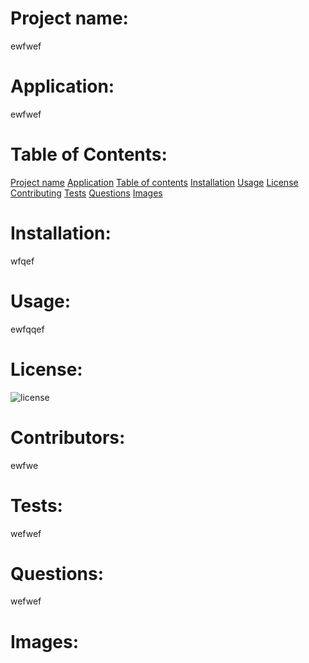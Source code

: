 
  # Project name:
  ewfwef

  # Application:
  ewfwef

  # Table of Contents:
  [Project name](https://github.com/teresaheidt/readme#project-name)
  [Application](https://github.com/teresaheidt/readme#application)
  [Table of contents](https://github.com/teresaheidt/readme#table-of-contents)
  [Installation](https://github.com/teresaheidt/readme#installation)
  [Usage](https://github.com/teresaheidt/readme#usage)
  [License](https://github.com/teresaheidt/readme#license)
  [Contributing](https://github.com/teresaheidt/readme#contributors)
  [Tests](https://github.com/teresaheidt/readme#tests)
  [Questions](https://github.com/teresaheidt/readme#questions)
  [Images](https://github.com/teresaheidt/readme#images)

  # Installation:
  wfqef

  # Usage:
  ewfqqef

  # License:
 ![license](https://img.shields.io/badge/license-APACHE-blue.svg)
 
  # Contributors:
  ewfwe

  # Tests:
  wefwef

  # Questions:
  wefwef

  # Images:
  

  